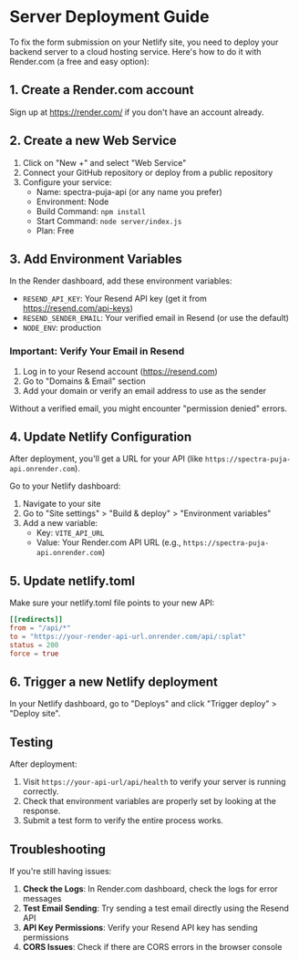 # Server Deployment Guide

To fix the form submission on your Netlify site, you need to deploy your backend server to a cloud hosting service. Here's how to do it with Render.com (a free and easy option):

## 1. Create a Render.com account

Sign up at https://render.com/ if you don't have an account already.

## 2. Create a new Web Service

1. Click on "New +" and select "Web Service"
2. Connect your GitHub repository or deploy from a public repository
3. Configure your service:
   - Name: spectra-puja-api (or any name you prefer)
   - Environment: Node
   - Build Command: `npm install`
   - Start Command: `node server/index.js`
   - Plan: Free

## 3. Add Environment Variables

In the Render dashboard, add these environment variables:

- `RESEND_API_KEY`: Your Resend API key (get it from https://resend.com/api-keys)
- `RESEND_SENDER_EMAIL`: Your verified email in Resend (or use the default)
- `NODE_ENV`: production

### Important: Verify Your Email in Resend

1. Log in to your Resend account (https://resend.com)
2. Go to "Domains & Email" section
3. Add your domain or verify an email address to use as the sender

Without a verified email, you might encounter "permission denied" errors.

## 4. Update Netlify Configuration

After deployment, you'll get a URL for your API (like `https://spectra-puja-api.onrender.com`).

Go to your Netlify dashboard:

1. Navigate to your site
2. Go to "Site settings" > "Build & deploy" > "Environment variables"
3. Add a new variable:
   - Key: `VITE_API_URL`
   - Value: Your Render.com API URL (e.g., `https://spectra-puja-api.onrender.com`)

## 5. Update netlify.toml

Make sure your netlify.toml file points to your new API:

```toml
[[redirects]]
from = "/api/*"
to = "https://your-render-api-url.onrender.com/api/:splat"
status = 200
force = true
```

## 6. Trigger a new Netlify deployment

In your Netlify dashboard, go to "Deploys" and click "Trigger deploy" > "Deploy site".

## Testing

After deployment:

1. Visit `https://your-api-url/api/health` to verify your server is running correctly.
2. Check that environment variables are properly set by looking at the response.
3. Submit a test form to verify the entire process works.

## Troubleshooting

If you're still having issues:

1. **Check the Logs**: In Render.com dashboard, check the logs for error messages
2. **Test Email Sending**: Try sending a test email directly using the Resend API
3. **API Key Permissions**: Verify your Resend API key has sending permissions
4. **CORS Issues**: Check if there are CORS errors in the browser console
